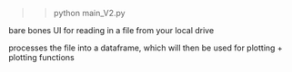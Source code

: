  >> python main_V2.py


 bare bones UI for reading in a file from your local drive

 processes the file into a dataframe, which will then be used for plotting + plotting functions
